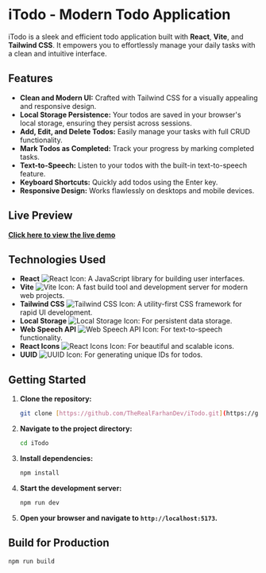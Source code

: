 # iTodo - Modern Todo Application

iTodo is a sleek and efficient todo application built with **React**, **Vite**, and **Tailwind CSS**. It empowers you to effortlessly manage your daily tasks with a clean and intuitive interface.

## Features

* **Clean and Modern UI:** Crafted with Tailwind CSS for a visually appealing and responsive design.
* **Local Storage Persistence:** Your todos are saved in your browser's local storage, ensuring they persist across sessions.
* **Add, Edit, and Delete Todos:** Easily manage your tasks with full CRUD functionality.
* **Mark Todos as Completed:** Track your progress by marking completed tasks.
* **Text-to-Speech:** Listen to your todos with the built-in text-to-speech feature.
* **Keyboard Shortcuts:** Quickly add todos using the Enter key.
* **Responsive Design:** Works flawlessly on desktops and mobile devices.

## Live Preview

[**Click here to view the live demo**](https://itodo-drab.vercel.app/)

## Technologies Used

* **React** ![React Icon](https://img.icons8.com/?size=100&id=122637&format=png&color=000000): A JavaScript library for building user interfaces.
* **Vite** ![Vite Icon](https://img.icons8.com/ios-filled/50/000000/vite.png): A fast build tool and development server for modern web projects.
* **Tailwind CSS** ![Tailwind CSS Icon](https://img.icons8.com/ios-filled/50/000000/tailwindcss.png): A utility-first CSS framework for rapid UI development.
* **Local Storage** ![Local Storage Icon](https://img.icons8.com/ios-filled/50/000000/cloud-storage.png): For persistent data storage.
* **Web Speech API** ![Web Speech API Icon](https://img.icons8.com/ios-filled/50/000000/voice-assistant.png): For text-to-speech functionality.
* **React Icons** ![React Icons Icon](https://img.icons8.com/ios-filled/50/000000/ios-logo.png): For beautiful and scalable icons.
* **UUID** ![UUID Icon](https://img.icons8.com/ios-filled/50/000000/uuid.png): For generating unique IDs for todos.

## Getting Started

1.  **Clone the repository:**

    ```bash
    git clone [https://github.com/TheRealFarhanDev/iTodo.git](https://github.com/TheRealFarhanDev/iTodo.git)
    ```

2.  **Navigate to the project directory:**

    ```bash
    cd iTodo
    ```

3.  **Install dependencies:**

    ```bash
    npm install
    ```

4.  **Start the development server:**

    ```bash
    npm run dev
    ```

5.  **Open your browser and navigate to `http://localhost:5173`.**

## Build for Production

```bash
npm run build
```
